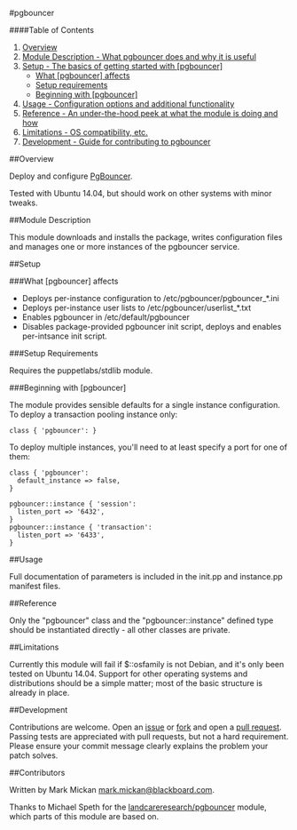 #pgbouncer

####Table of Contents

1. [Overview](#overview)
2. [Module Description - What pgbouncer does and why it is useful](#module-description)
3. [Setup - The basics of getting started with [pgbouncer]](#setup)
    * [What [pgbouncer] affects](#what-[pgbouncer]-affects)
    * [Setup requirements](#setup-requirements)
    * [Beginning with [pgbouncer]](#beginning-with-[pgbouncer])
4. [Usage - Configuration options and additional functionality](#usage)
5. [Reference - An under-the-hood peek at what the module is doing and how](#reference)
5. [Limitations - OS compatibility, etc.](#limitations)
6. [Development - Guide for contributing to pgbouncer](#development)

##Overview

Deploy and configure [PgBouncer](http://pgbouncer.github.io).

Tested with Ubuntu 14.04, but should work on other systems with minor
tweaks.

##Module Description

This module downloads and installs the package, writes configuration files
and manages one or more instances of the pgbouncer service.

##Setup

###What [pgbouncer] affects

* Deploys per-instance configuration to /etc/pgbouncer/pgbouncer_*.ini
* Deploys per-instance user lists to /etc/pgbouncer/userlist_*.txt
* Enables pgbouncer in /etc/default/pgbouncer
* Disables package-provided pgbouncer init script, deploys and enables
    per-intsance init script.

###Setup Requirements

Requires the puppetlabs/stdlib module.

###Beginning with [pgbouncer]

The module provides sensible defaults for a single instance configuration.
To deploy a transaction pooling instance only:

```puppet
class { 'pgbouncer': }
```

To deploy multiple instances, you'll need to at least specify a port for one
of them:

```puppet
class { 'pgbouncer':
  default_instance => false,
}

pgbouncer::instance { 'session':
  listen_port => '6432',
}
pgbouncer::instance { 'transaction':
  listen_port => '6433',
}
```

##Usage

Full documentation of parameters is included in the init.pp and instance.pp
manifest files.

##Reference

Only the "pgbouncer" class and the "pgbouncer::instance" defined type should
be instantiated directly - all other classes are private.

##Limitations

Currently this module will fail if $::osfamily is not Debian, and it's only
been tested on Ubuntu 14.04.  Support for other operating systems and
distributions should be a simple matter; most of the basic structure is
already in place.

##Development

Contributions are welcome.  Open an
[issue](https://github.com/mmickan/puppet-pgbouncer/issues) or
[fork](https://github.com/mmickan/puppet-pgbouncer/fork) and open a [pull
request](https://github.com/mmickan/puppet-pgbouncer/pulls).  Passing tests
are appreciated with pull requests, but not a hard requirement.  Please
ensure your commit message clearly explains the problem your patch solves.

##Contributors

Written by Mark Mickan <mark.mickan@blackboard.com>.

Thanks to Michael Speth for the
[landcareresearch/pgbouncer](https://bitbucket.org/landcareresearch/puppet-pgbouncer)
module, which parts of this module are based on.
